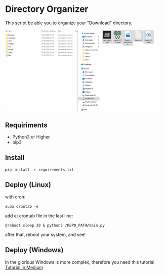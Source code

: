 # Directory Organizer
This script be able you to organize your "Download" directory.

![demo](https://github.com/cr0wg4n/directory-organizer/blob/master/img/demo_gif.gif)

## Requiriments
- Python3 or Higher
- pip3

## Install 
```
pip install -r requirements.txt
```

## Deploy (Linux)
with cron:
```
sudo crontab -e 
```
add at crontab file in the last line:
```
@reboot sleep 30 & python3 /REPO_PATH/main.py
```
after that, reboot your system, and see!

## Deploy (Windows)
In the glorious Windows is more complex, therefore you need this tutorial:
[Tutorial in Medium](https://medium.com/@cr0wg4n)

